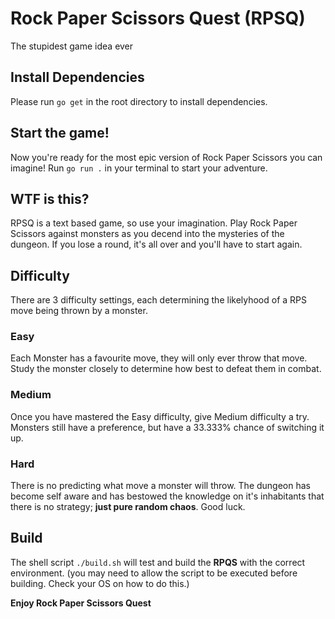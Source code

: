 # Rock Paper Scissors Quest (RPSQ)
The stupidest game idea ever

## Install Dependencies
Please run `go get` in the root directory to install dependencies.

## Start the game!
Now you're ready for the most epic version of Rock Paper Scissors you can imagine! Run `go run .` in your terminal to start your adventure. 

## WTF is this?
RPSQ is a text based game, so use your imagination. Play Rock Paper Scissors against monsters as you decend into the mysteries of the dungeon. If you lose a round, it's all over and you'll have to start again. 

## Difficulty
There are 3 difficulty settings, each determining the likelyhood of a RPS move being thrown by a monster. 

### Easy
Each Monster has a favourite move, they will only ever throw that move. Study the monster closely to determine how best to defeat them in combat.

### Medium 
Once you have mastered the Easy difficulty, give Medium difficulty a try. Monsters still have a preference, but have a 33.333% chance of switching it up. 

### Hard
There is no predicting what move a monster will throw. The dungeon has become self aware and has bestowed the knowledge on it's inhabitants that there is no strategy; **just pure random chaos**. Good luck. 

## Build
The shell script `./build.sh` will test and build the **RPQS** with the correct environment. (you may need to allow the script to be executed before building. Check your OS on how to do this.) 

**Enjoy Rock Paper Scissors Quest**

